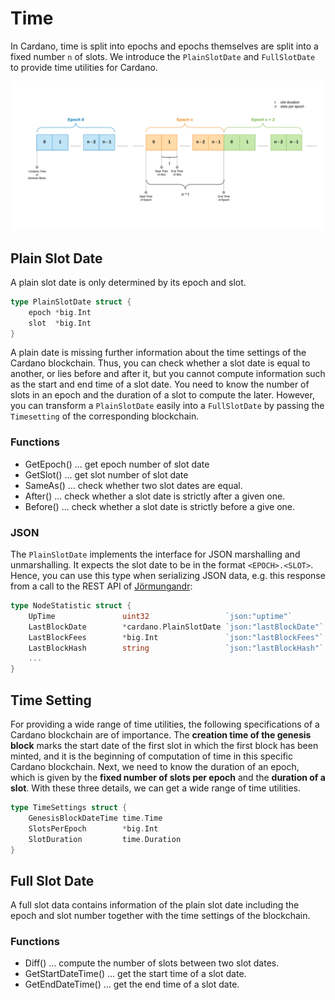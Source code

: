 # Time
In Cardano, time is split into epochs and epochs themselves are split into a fixed number `n` of slots. We introduce 
the `PlainSlotDate` and `FullSlotDate` to provide time utilities for Cardano.

![Visualization of Epoch and Slots in Cardano](img/epochslots.png)

## Plain Slot Date
A plain slot date is only determined by its epoch and slot. 
```go
type PlainSlotDate struct {
    epoch *big.Int
    slot  *big.Int
}
```

A plain date is missing further information about the time
settings of the Cardano blockchain. Thus, you can check whether a slot date is equal to another, or lies before and
after it, but you cannot compute information such as the start and end time of a slot date. You need to know the number
of slots in an epoch and the duration of a slot to compute the later. However, you can transform a `PlainSlotDate`
easily into a `FullSlotDate` by passing the `Timesetting` of the corresponding blockchain.

### Functions
* GetEpoch() ... get epoch number of slot date
* GetSlot()  ... get slot number of slot date
* SameAs()   ... check whether two slot dates are equal.
* After()    ... check whether a slot date is strictly after a given one.
* Before()   ... check whether a slot date is strictly before a give one.

### JSON 
The `PlainSlotDate` implements the interface for JSON marshalling and unmarshalling. It expects the 
slot date to be in the format `<EPOCH>.<SLOT>`. Hence, you can use this type when serializing JSON data, e.g. this
response from a call to the REST API of [Jörmungandr](https://github.com/input-output-hk/jormungandr):

```go
type NodeStatistic struct {
    UpTime               uint32                 `json:"uptime"`
    LastBlockDate        *cardano.PlainSlotDate `json:"lastBlockDate"`
    LastBlockFees        *big.Int               `json:"lastBlockFees"`
    LastBlockHash        string                 `json:"lastBlockHash"`
    ...
}
``` 

## Time Setting
For providing a wide range of time utilities, the following specifications of a Cardano blockchain are of importance.
The **creation time of the genesis block** marks the start date of the first slot in which the first block has been minted,
and it is the beginning of computation of time in this specific Cardano blockchain. Next, we need to know the duration
of an epoch, which is given by the **fixed number of slots per epoch** and the **duration of a slot**. With these three
details, we can get a wide range of time utilities.

```go
type TimeSettings struct {
    GenesisBlockDateTime time.Time
    SlotsPerEpoch        *big.Int
    SlotDuration         time.Duration
}
```

## Full Slot Date
A full slot data contains information of the plain slot date including the epoch and slot number together with
the time settings of the blockchain.

### Functions

* Diff()              ... compute the number of slots between two slot dates.
* GetStartDateTime()  ... get the start time of a slot date.
* GetEndDateTime()    ... get the end time of a slot date.